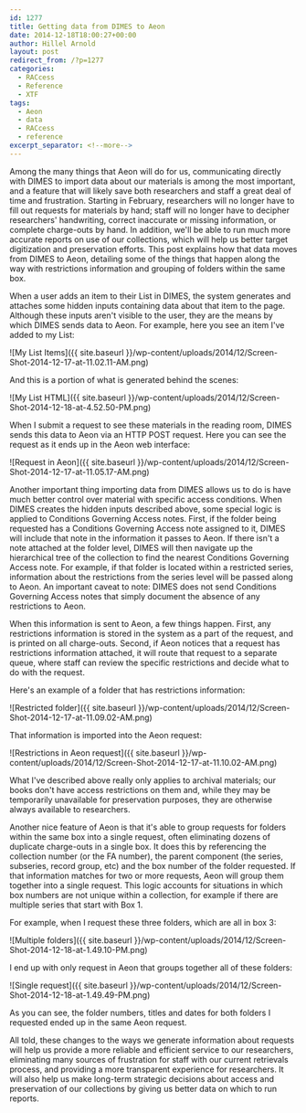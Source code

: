 ```yaml
---
id: 1277
title: Getting data from DIMES to Aeon
date: 2014-12-18T18:00:27+00:00
author: Hillel Arnold
layout: post
redirect_from: /?p=1277
categories:
  - RACcess
  - Reference
  - XTF
tags:
  - Aeon
  - data
  - RACcess
  - reference
excerpt_separator: <!--more-->
---
```

Among the many things that Aeon will do for us, communicating directly with DIMES to import data about our materials is among the most important, and a feature that will likely save both researchers and staff a great deal of time and frustration. Starting in February, researchers will no longer have to fill out requests for materials by hand; staff will no longer have to decipher researchers' handwriting, correct inaccurate or missing information, or complete charge-outs by hand. In addition, we'll be able to run much more accurate reports on use of our collections, which will help us better target digitization and preservation efforts. This post explains how that data moves from DIMES to Aeon, detailing some of the things that happen along the way with restrictions information and grouping of folders within the same box.<!--more-->

When a user adds an item to their List in DIMES, the system generates and attaches some hidden inputs containing data about that item to the page. Although these inputs aren't visible to the user, they are the means by which DIMES sends data to Aeon. For example, here you see an item I've added to my List:

![My List Items]({{ site.baseurl }}/wp-content/uploads/2014/12/Screen-Shot-2014-12-17-at-11.02.11-AM.png)

And this is a portion of what is generated behind the scenes:

![My List HTML]({{ site.baseurl }}/wp-content/uploads/2014/12/Screen-Shot-2014-12-18-at-4.52.50-PM.png)

When I submit a request to see these materials in the reading room, DIMES sends this data to Aeon via an HTTP POST request. Here you can see the request as it ends up in the Aeon web interface:

![Request in Aeon]({{ site.baseurl }}/wp-content/uploads/2014/12/Screen-Shot-2014-12-17-at-11.05.17-AM.png)

Another important thing importing data from DIMES allows us to do is have much better control over material with specific access conditions. When DIMES creates the hidden inputs described above, some special logic is applied to Conditions Governing Access notes. First, if the folder being requested has a Conditions Governing Access note assigned to it, DIMES will include that note in the information it passes to Aeon. If there isn't a note attached at the folder level, DIMES will then navigate up the hierarchical tree of the collection to find the nearest Conditions Governing Access note. For example, if that folder is located within a restricted series, information about the restrictions from the series level will be passed along to Aeon. An important caveat to note: DIMES does not send Conditions Governing Access notes that simply document the absence of any restrictions to Aeon.

When this information is sent to Aeon, a few things happen. First, any restrictions information is stored in the system as a part of the request, and is printed on all charge-outs. Second, if Aeon notices that a request has restrictions information attached, it will route that request to a separate queue, where staff can review the specific restrictions and decide what to do with the request.

Here's an example of a folder that has restrictions information:

![Restricted folder]({{ site.baseurl }}/wp-content/uploads/2014/12/Screen-Shot-2014-12-17-at-11.09.02-AM.png)

That information is imported into the Aeon request:

![Restrictions in Aeon request]({{ site.baseurl }}/wp-content/uploads/2014/12/Screen-Shot-2014-12-17-at-11.10.02-AM.png)

What I've described above really only applies to archival materials; our books don't have access restrictions on them and, while they may be temporarily unavailable for preservation purposes, they are otherwise always available to researchers.

Another nice feature of Aeon is that it's able to group requests for folders within the same box into a single request, often eliminating dozens of duplicate charge-outs in a single box. It does this by referencing the collection number (or the FA number), the parent component (the series, subseries, record group, etc) and the box number of the folder requested. If that information matches for two or more requests, Aeon will group them together into a single request. This logic accounts for situations in which box numbers are not unique within a collection, for example if there are multiple series that start with Box 1.

For example, when I request these three folders, which are all in box 3:

![Multiple folders]({{ site.baseurl }}/wp-content/uploads/2014/12/Screen-Shot-2014-12-18-at-1.49.10-PM.png)

I end up with only request in Aeon that groups together all of these folders:

![Single request]({{ site.baseurl }}/wp-content/uploads/2014/12/Screen-Shot-2014-12-18-at-1.49.49-PM.png)

As you can see, the folder numbers, titles and dates for both folders I requested ended up in the same Aeon request.

All told, these changes to the ways we generate information about requests will help us provide a more reliable and efficient service to our researchers, eliminating many sources of frustration for staff with our current retrievals process, and providing a more transparent experience for researchers. It will also help us make long-term strategic decisions about access and preservation of our collections by giving us better data on which to run reports.
